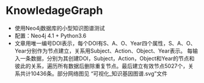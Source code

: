 # KnowledageGraph
- 使用Neo4j数据库的小型知识图谱测试
- 配置：Neo4j 4.1 + Python3.6
- 文章用唯一编号DOI表示，每个DOI有S、A、O、Year四个属性，S、A、O、Year分别作为节点建立，关系用Subject、Action、Object、Year表示。
每输入一条数据，分别为其创建DOI，Subject，Action，Object和Year的节点和彼此的关系，遍历所有数据后删除重复节点。最后建立有效节点5027个，关系共计10436条。部分网络图见
“可视化_知识基因图谱.svg”文件
